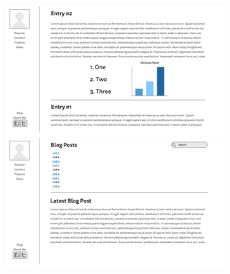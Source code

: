 ![Wireframe-Index](imgs/wireframe-index.png "Wireframe-Index")
![Wireframe-Blog-Index](imgs/wireframe-blog-index.png "Wireframe-Blog-Index")
